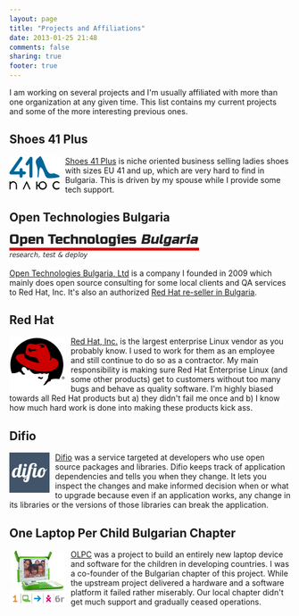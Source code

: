 ```yaml
---
layout: page
title: "Projects and Affiliations"
date: 2013-01-25 21:48
comments: false
sharing: true
footer: true
---
```


I am working on several projects and I'm usually affiliated with more than one
organization at any given time. This list contains my current projects and
some of the more interesting previous ones.


Shoes 41 Plus
--------------

<img style="float: left; margin-right: 10px;" src="/images/logos/obuvki41plus.png" alt="obuvki41plus" />

[Shoes 41 Plus](http://obuvki41plus.com) is niche oriented business selling ladies shoes with
sizes EU 41 and up, which are very hard to find in Bulgaria. This is driven by my spouse while
I provide some tech support.
<br />


Open Technologies Bulgaria
---------------------------

!["OTB"](/images/logos/otb.png "OTB")

[Open Technologies Bulgaria, Ltd](http://otb.bg) is a company I founded in 2009 which
mainly does open source consulting for some local clients and QA services to Red Hat, Inc. It's
also an authorized
[Red Hat re-seller in Bulgaria](http://redhat.force.com/finder/PFPartnerDetail?id=0016000000LxykhAAB).


Red Hat
-------

<img style="float: left; margin-right: 10px;" src="/images/logos/redhat.png" alt="RedHat" />

[Red Hat, Inc.](http://redhat.com) is the largest enterprise Linux vendor as you probably know.
I used to work for them as an employee and still continue to do so as a contractor. My main responsibility
is making sure Red Hat Enterprise Linux (and some other products) get to customers without too
many bugs and behave as quality software. I'm highly biased towards all Red Hat products but
a) they didn't fail me once and b) I know how much hard work is done into making these products
kick ass.



Difio
-----

<img style="float: left; margin-right: 10px;" src="/images/logos/difio.png" alt="Difio" />

[Difio](http://www.dif.io) was a service targeted at developers
who use open source packages and libraries. Difio keeps track of application dependencies
and tells you when they change. It lets you inspect the changes and make informed decision
when or what to upgrade because even if an application works, any change in its libraries
or the versions of those libraries can break the application.


One Laptop Per Child Bulgarian Chapter
--------------------------------------

<img style="float: left; margin-right: 10px;" src="/images/logos/olpcbg.png" alt="OLPC.bg" />

[OLPC](http://laptop.org) was a project to build an entirely new laptop device and software for the children
in developing countries. I was a co-founder of the Bulgarian chapter of this project.
While the upstream project delivered a hardware and a software platform it failed rather miserably.
Our local chapter didn't get much support and gradually ceased operations.

